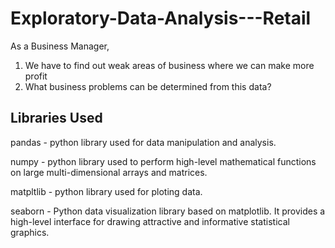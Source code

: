 # Exploratory-Data-Analysis---Retail

As a Business Manager,

1) We have to find out weak areas of business where we can make more profit
2) What business problems can be determined from this data?

## Libraries Used

pandas - python library used for data manipulation and analysis.

numpy - python library used to perform high-level mathematical functions on large multi-dimensional arrays and matrices.

matpltlib - python library used for ploting data.

seaborn - Python data visualization library based on matplotlib. It provides a high-level interface for drawing attractive and informative statistical graphics.
